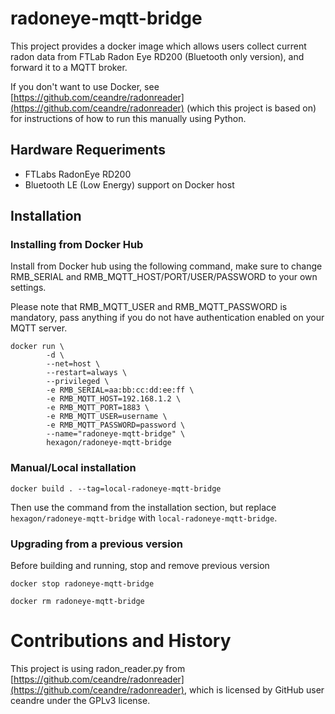 # radoneye-mqtt-bridge

This project provides a docker image which allows users collect current radon data from FTLab Radon Eye RD200 (Bluetooth only version), and forward it to a MQTT broker.

If you don't want to use Docker, see [https://github.com/ceandre/radonreader](https://github.com/ceandre/radonreader) (which this project is based on) for instructions of how to run this manually using Python.

## Hardware Requeriments
- FTLabs RadonEye RD200 
- Bluetooth LE (Low Energy) support on Docker host

## Installation

### Installing from Docker Hub

Install from Docker hub using the following command, make sure to change RMB_SERIAL and RMB_MQTT_HOST/PORT/USER/PASSWORD to your own settings.

Please note that RMB_MQTT_USER and RMB_MQTT_PASSWORD is mandatory, pass anything if you do not have authentication enabled on your MQTT server.

```
docker run \
        -d \
        --net=host \
        --restart=always \
        --privileged \
        -e RMB_SERIAL=aa:bb:cc:dd:ee:ff \
        -e RMB_MQTT_HOST=192.168.1.2 \
        -e RMB_MQTT_PORT=1883 \
        -e RMB_MQTT_USER=username \
        -e RMB_MQTT_PASSWORD=password \
        --name="radoneye-mqtt-bridge" \
        hexagon/radoneye-mqtt-bridge
```

### Manual/Local installation

```docker build . --tag=local-radoneye-mqtt-bridge```

Then use the command from the installation section, but replace ```hexagon/radoneye-mqtt-bridge``` with ```local-radoneye-mqtt-bridge```.

### Upgrading from a previous version

Before building and running, stop and remove previous version

```docker stop radoneye-mqtt-bridge```

```docker rm radoneye-mqtt-bridge```

# Contributions and History

This project is using radon_reader.py from [https://github.com/ceandre/radonreader](https://github.com/ceandre/radonreader), which is licensed by GitHub user ceandre under the GPLv3 license.